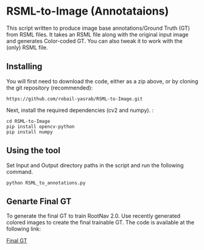 # RSML-to-Image (Annotataions)
This script written to produce image base annotations/Ground Truth (GT) from RSML files. It takes an RSML file along with the original input image and generates Color-coded GT. You can also tweak it to work with the (only) RSML file. 

## Installing 
You will first need to download the code, either as a zip above, or by cloning the git repository (recommended):
```
https://github.com/robail-yasrab/RSML-to-Image.git
```
Next, install the required dependencies (cv2 and numpy). :
```
cd RSML-to-Image
pip install opencv-python
pip install numpy
```
## Using the tool
Set Input and Output directory paths in the script and run the following command. 
```
python RSML_to_annotations.py
```
## Genarte Final GT
To generate the final GT to train RootNav 2.0. Use recently generated colored images to create the final trainable GT. The code is available at the following link: 

[Final GT](https://github.com/robail-yasrab/RGB_GT_Encoding)
